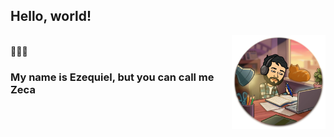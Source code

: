 ## Hello, world!

<img align="right" width="150px" alt="zeca-studying" src="https://github.com/zeca-monteiro/zeca-monteiro/blob/main/src/studying.png">

<br>👨🏻‍💻

### My name is Ezequiel, but you can call me Zeca

